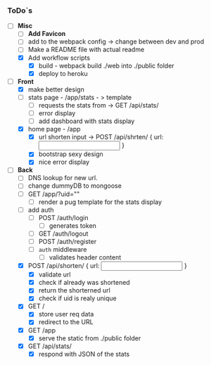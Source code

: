 ### ToDo`s

- [ ] **Misc**
  - [ ] **Add Favicon**
  - [ ] add <baseUrl> to the webpack config -> change between dev and prod
  - [ ] Make a README file with actual readme
  - [x] Add workflow scripts
    - [x] build - webpack build ./web into ./public folder
    - [x] deploy to heroku
- [ ] **Front**
  - [x] make better design
  - [ ] stats page - /app/stats - > template
    - [ ] requests the stats from -> GET /api/stats/<UID>
    - [ ] error display
    - [ ] add dashboard with stats display
  - [x] home page - /app
    - [x] url shorten input -> POST /api/shrten/ { url: <input url> }
    - [x] bootstrap sexy design
    - [x] nice error display
- [ ] **Back**
  - [ ] DNS lookup for new url.
  - [ ] change dummyDB to mongoose
  - [ ] GET /app/?uid="<UID>"
    - [ ] render a pug template for the stats display
  - [ ] add auth
    - [ ] POST /auth/login
      - [ ] generates token
    - [ ] GET /auth/logout
    - [ ] POST /auth/register
    - [ ] `auth` middleware
      - [ ] validates header content
  - [x] POST /api/shorten/ { url: <input url> }
    - [x] validate url
    - [x] check if already was shortened
    - [x] return the shorterned url
    - [x] check if uid is realy unique
  - [x] GET /<UID>
    - [x] store user req data
    - [x] redirect to the URL
  - [x] GET /app
    - [x] serve the static from ./public folder
  - [x] GET /api/stats/<UID>
    - [x] respond with JSON of the stats
